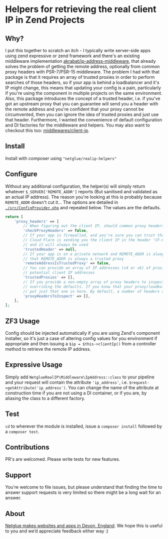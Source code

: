 # Helpers for retrieving the real client IP in Zend Projects

## Why?

I put this together to scratch an itch - I typically write server-side apps using zend expressive or zend framework and
there's an existing middleware implementation [akrabat/ip-address-middleware](https://github.com/akrabat/ip-address-middleware),
that already solves the problem of getting the remote address, optionally from common proxy headers with PSR-7/PSR-15 middleware.
The problem I had with that package is that it requires an array of trusted proxies in order to perform searches of those
headers, so if your app is behind a loadbalancer and it's IP might change, this means that updating your config is a pain,
particularly if you're using the component in multiple projects on the same environment. Also, this package introduces the
concept of a trusted header, i.e. if you've got an upstream proxy that you can guarantee will send you a header with the
remote address and you're confident that your proxy cannot be circumvented, then you can ignore the idea of trusted proxies
and just use that header. Furthermore, I wanted the convenience of default configuration and DI factories for the middleware
and helpers. You may also want to checkout this too: [middlewares/client-ip](https://github.com/middlewares/client-ip).

## Install

Install with composer using `"netglue/realip-helpers"`

## Configure

Without any additional configuration, the helper(s) will simply return whatever `$_SERVER['REMOTE_ADDR']` reports (But 
sanitised and validated as an actual IP address). The reason you're looking at this is probably because `REMOTE_ADDR` 
doesn't cut it… The options are detailed in [`./src/ConfigProvider.php`]() and repeated below. The values are the defaults.

```php
return [
    'proxy_headers' => [
        // When figuring out the client IP, should common proxy headers be checked?
        'checkProxyHeaders' => false,
        // If your app is firewalled, and you're sure you can trust that, say,
        // Cloud Flare is sending you the client IP in the header 'CF-Connecting-IP', you can add that here
        // and it will always be used
        'trustedHeader' => null,
        // If your app is on a private network and REMOTE_ADDR is always the load balancer ip, you could say
        // that REMOTE_ADDR is always a trusted proxy
        'remoteAddressIsTrustedProxy' => false,
        // You can provide an array of IP addresses (v4 or v6) of proxies that you trust. These will be eliminated as
        // potential client IP addresses
        'trustedProxies' => [],
        // If you provide a non-empty array of proxy headers to inspect, only these headers will be checked,
        // overriding the defaults. If you know that your proxy/loadbalancer only sends X-Forwarded-For, you could
        // put just that one in here. By default, a number of headers are inspected:
        'proxyHeadersToInspect' => [],
    ],
];
```

## ZF3 Usage

Config should be injected automatically if you are using Zend's component installer, so it's just a case of altering 
config values for you environment if appropriate and then issuing a `$ip = $this->clientIp()` from a controller method to
retrieve the remote IP address.

## Expressive Usage

Simply add `NetglueRealIP\Middleware\IpAddress::class` to your pipeline and your request will contain the attribute
 `'ip_address'`, i.e. `$request->getAttribute('ip_address')`. You can change the name of the attribute at construction 
 time if you are not using a DI container, or if you are, by aliasing the class to a different factory.

## Test

`cd` to wherever the module is installed, issue a `composer install` followed by a `composer test`.

## Contributions

PR's are welcomed. Please write tests for new features.

## Support

You're welcome to file issues, but please understand that finding the time to answer support requests is very limited
so there might be a long wait for an answer.


## About

[Netglue makes websites and apps in Devon, England](https://netglue.uk).
We hope this is useful to you and we’d appreciate feedback either way :)

